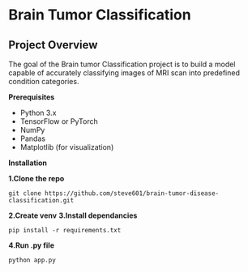 # Brain Tumor Classification

## Project Overview

The goal of the Brain tumor Classification project is to build a model capable of accurately classifying images of MRI scan into predefined condition categories.

**Prerequisites**

+ Python 3.x
+ TensorFlow or PyTorch
+ NumPy
+ Pandas
+ Matplotlib (for visualization)

**Installation**

**1.Clone the repo**
```
git clone https://github.com/steve601/brain-tumor-disease-classification.git
```

**2.Create venv**
**3.Install dependancies**
```
pip install -r requirements.txt
```
**4.Run .py file**
```
python app.py
```